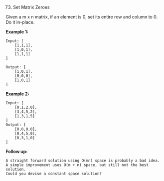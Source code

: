 73. Set Matrix Zeroes

Given a m x n matrix, if an element is 0, set its entire row and column to 0. Do it in-place.

**Example 1:**

    Input: [
        [1,1,1],
        [1,0,1],
        [1,1,1]
    ]

    Output: [
        [1,0,1],
        [0,0,0],
        [1,0,1]
    ]

**Example 2:**

    Input: [
        [0,1,2,0],
        [3,4,5,2],
        [1,3,1,5]
    ]
    Output: [
        [0,0,0,0],
        [0,4,5,0],
        [0,3,1,0]
    ]

**Follow up:**

    A straight forward solution using O(mn) space is probably a bad idea.
    A simple improvement uses O(m + n) space, but still not the best solution.
    Could you devise a constant space solution?